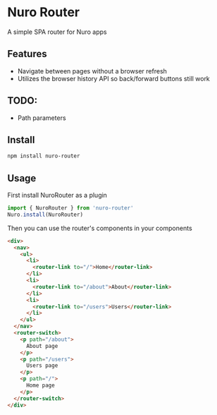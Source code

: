 # Nuro Router

A simple SPA router for Nuro apps

## Features
* Navigate between pages without a browser refresh
* Utilizes the browser history API so back/forward buttons still work

## TODO:
* Path parameters

## Install
```bash
npm install nuro-router
```

## Usage
First install NuroRouter as a plugin
```js
import { NuroRouter } from 'nuro-router'
Nuro.install(NuroRouter)
```

Then you can use the router's components in your components
```html
<div>
  <nav>
    <ul>
      <li>
        <router-link to="/">Home</router-link>
      </li>
      <li>
        <router-link to="/about">About</router-link>
      </li>
      <li>
        <router-link to="/users">Users</router-link>
      </li>
    </ul>
  </nav>
  <router-switch>
    <p path="/about">
      About page
    </p>
    <p path="/users">
      Users page
    </p>
    <p path="/">
      Home page
    </p>
  </router-switch>
</div>
```